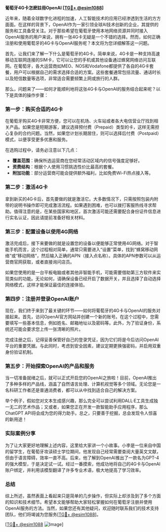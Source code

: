 **葡萄牙4G卡怎麽註冊OpenAI [[TG💪+ @esim1088](https://t.me/s/esim1088)]**

近年来，随着全球数字化进程的加速，人工智能技术的应用已经渗透到生活的方方面面。在这样的背景下，OpenAI作为一家引领全球AI技术创新的企业，其提供的服务和工具备受关注。对于那些希望在葡萄牙使用本地网络资源并同时接入OpenAI服务的用户来说，拥有一张4G卡无疑是一个不错的选择。然而，如何正确注册和使用葡萄牙的4G卡与OpenAI服务呢？本文将为您详细解答这一问题。

首先，让我们来了解一下什么是葡萄牙的4G卡。简单来说，4G卡是一种支持高速移动互联网连接的SIM卡，它可以让您的手机或其他设备通过蜂窝网络访问互联网。在葡萄牙，各大运营商如MEO、NOS和Vodafone都提供了各自的4G卡套餐，用户可以根据自己的需求选择合适的方案。这些套餐通常包括流量、通话时长以及短信数量等选项，非常适合需要频繁上网或旅行的人群。

那么，问题来了——如何才能顺利地将这张4G卡与OpenAI的服务结合起来呢？以下是具体的操作步骤：

### 第一步：购买合适的4G卡

在葡萄牙购买4G卡非常方便，您可以在机场、火车站或者各大电信营业厅找到相关产品。如果您是短期游客，建议选择预付费（Prepaid）类型的卡，这样无需担心复杂的合约问题。当然，如果您计划长期居住，则可以选择后付费（Postpaid）模式，以便享受更多优惠和服务。

在选购过程中，请务必注意以下几点：
- **覆盖范围**：确保所选运营商在您经常活动区域内的信号强度足够好。
- **资费结构**：根据个人使用习惯挑选性价比最高的套餐。
- **附加功能**：部分运营商可能会提供额外福利，比如免费Wi-Fi热点接入等。

### 第二步：激活4G卡

拿到新买的4G卡后，首先要做的就是激活它。大多数情况下，只需按照包装内附带的说明书操作即可完成激活流程。如果遇到困难，也可以拨打客服热线寻求帮助。值得注意的是，在某些国家和地区，首次激活可能还需要配合身份证件信息进行实名认证，因此请提前准备好相关材料。

### 第三步：配置设备以使用4G网络

激活完成后，接下来要做的就是设置您的设备以便能够正常使用4G网络。对于智能手机而言，这个过程相对简单，通常只需要进入“设置”菜单，找到“蜂窝移动网络”或“移动网络”，然后输入正确的APN（接入点名称）。具体的APN参数可以从运营商官网获取，或者直接询问店员。

如果您使用的是一台平板电脑或者其他非智能手机，可能需要借助第三方软件来实现类似的功能。无论如何，请确保设备已经开启了数据开关，并且选择了自动选择网络模式，这样才能保证最佳的连接体验。

### 第四步：注册并登录OpenAI账户

现在，我们终于来到了最关键的环节——如何将葡萄牙的4G卡与OpenAI的服务对接起来。首先，访问OpenAI官方网站并创建一个新的账号。在这个过程中，您需要填写一些基本信息，例如姓名、邮箱地址以及密码等。此外，为了验证身份，系统还可能会要求您上传一张清晰的照片。

完成注册之后，记得妥善保管好自己的登录凭证，因为它们将是今后访问OpenAI平台的重要凭据。与此同时，考虑到安全因素，建议定期更换强密码，并启用双重身份验证机制。

### 第五步：开始探索OpenAI的产品和服务

当一切准备就绪之后，就可以正式开启您的OpenAI之旅啦！目前，OpenAI推出了多种多样的产品线，涵盖了自然语言处理、计算机视觉等多个领域。无论您是一名科研工作者还是普通消费者，都可以从中找到适合自己的解决方案。

举个例子，假如您对文本生成感兴趣，那么完全可以尝试利用DALL·E工具生成独一无二的艺术作品；又或者，如果您正在开发一款智能助手应用程序，那么ChatGPT API将会成为您的得力助手。总之，只要善于挖掘，总会发现令人惊喜的新用途！

### 实际案例分享

为了让大家更好地理解上述内容，这里给大家讲一个小故事。小李是一位来自中国的留学生，在葡萄牙攻读硕士学位期间，他发现自己经常需要查阅大量英文文献，但由于语言障碍，效率一直不高。后来，他了解到OpenAI推出了一款名为GPT-4的强大模型，于是决定试一试。经过一番摸索，他成功地将自己的4G卡与OpenAI账户绑定，并利用该模型翻译了许多专业术语，极大地提高了学习效率。

### 总结

综上所述，虽然表面上看起来只是简单的几步操作，但实际上却涉及到了多个方面的知识和技术细节。希望本文能够帮助大家轻松掌握如何在葡萄牙注册并使用OpenAI服务的方法。当然，如果您还有其他疑问，欢迎随时联系我们的技术支持团队，他们将竭诚为您服务[[TG💪+ @esim1088](https://t.me/s/esim1088)]。

[[TG💪+ @esim1088](https://t.me/s/esim1088) ![Image](https://i.postimg.cc/4NQfJmqS/Snipaste-2025-05-13-00-14-12.png)]
